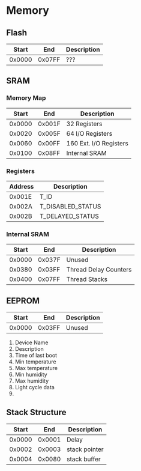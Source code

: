# Memory
## Flash
| Start  | End    | Description |
| ------ | ------ | ----------- |
| 0x0000 | 0x07FF | ???         |

## SRAM

### Memory Map
| Start  | End    | Description            |
| ------ | ------ | ---------------------- |
| 0x0000 | 0x001F | 32 Registers           |
| 0x0020 | 0x005F | 64 I/O Registers       |
| 0x0060 | 0x00FF | 160 Ext. I/O Registers |
| 0x0100 | 0x08FF | Internal SRAM          |

### Registers

| Address | Description       |
| ------- | ----------------- |
| 0x001E  | T_ID              |
| 0x002A  | T_DISABLED_STATUS |
| 0x002B  | T_DELAYED_STATUS  |

### Internal SRAM

| Start  | End    | Description           |
| ------ | ------ | --------------------- |
| 0x0000 | 0x037F | Unused                |
| 0x0380 | 0x03FF | Thread Delay Counters |
| 0x0400 | 0x07FF | Thread Stacks         |

## EEPROM
| Start  | End    | Description |
| ------ | ------ | ----------- |
| 0x0000 | 0x03FF | Unused      |

1. Device Name
2. Description
3. Time of last boot
4. Min temperature
5. Max temperature
6. Min humidity
7. Max humidity
8. Light cycle data
9. 

## Stack Structure

| Start  | End    | Description           |
| ------ | ------ | --------------------- |
| 0x0000 | 0x0001 | Delay                 |
| 0x0002 | 0x0003 | stack pointer         |
| 0x0004 | 0x0080 | stack buffer          |